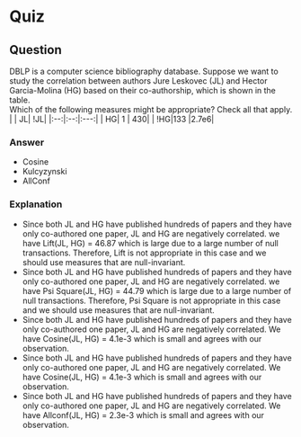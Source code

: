 Quiz
====  

Question
--------  

DBLP is a computer science bibliography database. Suppose we want to study the correlation between authors Jure Leskovec (JL) and Hector Garcia-Molina (HG) based on their co-authorship, which is shown in the table.  
Which of the following measures might be appropriate? Check all that apply.  
|    |  JL|  !JL|
|:--:|:--:|:---:|
|  HG| 1  |  430|
| !HG|133 |2.7e6|  

### Answer  
* Cosine  
* Kulcyzynski  
* AllConf  

### Explanation  
* Since both JL and HG have published hundreds of papers and they have only co-authored one paper, JL and HG are negatively correlated. we have Lift(JL, HG) = 46.87 which is large due to a large number of null transactions. Therefore, Lift is not appropriate in this case and we should use measures that are null-invariant.  
* Since both JL and HG have published hundreds of papers and they have only co-authored one paper, JL and HG are negatively correlated. we have Psi Square(JL, HG) = 44.79 which is large due to a large number of null transactions. Therefore, Psi Square is not appropriate in this case and we should use measures that are null-invariant.  
* Since both JL and HG have published hundreds of papers and they have only co-authored one paper, JL and HG are negatively correlated. We have Cosine(JL, HG) = 4.1e-3 which is small and agrees with our observation.  
* Since both JL and HG have published hundreds of papers and they have only co-authored one paper, JL and HG are negatively correlated. We have Cosine(JL, HG) = 4.1e-3 which is small and agrees with our observation.  
* Since both JL and HG have published hundreds of papers and they have only co-authored one paper, JL and HG are negatively correlated. We have Allconf(JL, HG) = 2.3e-3 which is small and agrees with our observation.  
